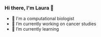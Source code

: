 ### Hi there, I'm Laura 👋
- 🧬 I'm a computational biologist
- 🔭 I’m currently working on cancer studies
- 🌱 I’m currently learning 
